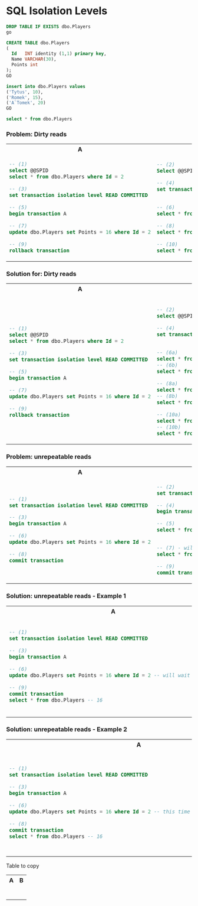 # SQL Isolation Levels

<!-- Id: sql-isolation  -->
<!-- Categories: SQL -->
<!-- Date: 20200720  -->

<!-- #header -->

<!-- #endheader -->


```sql
DROP TABLE IF EXISTS dbo.Players
go

CREATE TABLE dbo.Players
(
  Id   INT identity (1,1) primary key,
  Name VARCHAR(30),
  Points int
);
GO

insert into dbo.Players values 
('Tytus', 10),
('Romek', 15),
('A`Tomek', 20)
GO

select * from dbo.Players 
```

### Problem: Dirty reads

<table>
<tr>
<th> A </th>
<th> B </th>
</tr>
<tr>
<td>

```sql
-- (1)
select @@SPID
select * from dbo.Players where Id = 2

-- (3)
set transaction isolation level READ COMMITTED

-- (5)
begin transaction A 

-- (7)
update dbo.Players set Points = 16 where Id = 2

-- (9)
rollback transaction

```

</td>
<td>

```sql
-- (2)
Select @@SPID

-- (4)
set transaction isolation level READ UNCOMMITTED


-- (6)
select * from dbo.Players where Id = 2

-- (8)
select * from dbo.Players where Id = 2

-- (10)
select * from dbo.Players where Id = 2
```

</td>
</tr>
</table>


### Solution for: Dirty reads

<table>
<tr>
<th> A </th>
<th> B </th>
</tr>
<tr>
<td>

```sql

-- (1)
select @@SPID
select * from dbo.Players where Id = 2

-- (3)
set transaction isolation level READ COMMITTED

-- (5)
begin transaction A 

-- (7)
update dbo.Players set Points = 16 where Id = 2

-- (9)
rollback transaction

```

</td>
<td>

```sql

-- (2)
select @@SPID

-- (4)
set transaction isolation level Read COMMITTED


-- (6a)
select * from dbo.Players where Id = 1
-- (6b)
select * from dbo.Players where Id = 2

-- (8a)
select * from dbo.Players where Id = 1
-- (8b)
select * from dbo.Players where Id = 2

-- (10a)
select * from dbo.Players where Id = 1
-- (10b)
select * from dbo.Players where Id = 2


```

</td>
</tr>
</table>


### Problem: unrepeatable reads

<table>
<tr>
<th> A </th>
<th> B </th>
</tr>
<tr>
<td>

```sql
-- (1)
set transaction isolation level READ COMMITTED

-- (3)
begin transaction A 

-- (6)
update dbo.Players set Points = 16 where Id = 2

-- (8)
commit transaction
```

</td>
<td>

```sql
-- (2)
set transaction isolation level READ COMMITTED

-- (4)
begin transaction B

-- (5)
select * from dbo.Players where Id = 2 -- 15


-- (7) - will wait for (8) to commit
select * from dbo.Players where Id = 2 -- 16

-- (9)
commit transaction
```

</td>
</tr>
</table>


### Solution: unrepeatable reads - Example 1

<table>
<tr>
<th> A </th>
<th> B </th>
</tr>
<tr>
<td>

```sql
-- (1)
set transaction isolation level READ COMMITTED

-- (3)
begin transaction A 

-- (6) 
update dbo.Players set Points = 16 where Id = 2 -- will wait for (8) 

-- (9)
commit transaction
select * from dbo.Players -- 16
```

</td>
<td>

```sql
-- (2)
set transaction isolation level REPEATABLE READ

-- (4)
begin transaction B

-- (5)
select * from dbo.Players

-- (7) 
select * from dbo.Players -- obviously it's the same result

-- (8)
commit transaction
```

</td>
</tr>
</table>

### Solution: unrepeatable reads - Example 2

<table>
<tr>
<th> A </th>
<th> B </th>
</tr>
<tr>
<td>

```sql
-- (1)
set transaction isolation level READ COMMITTED

-- (3)
begin transaction A 

-- (6) 
update dbo.Players set Points = 16 where Id = 2 -- this time it won't wait for (9) !!!

-- (8)
commit transaction
select * from dbo.Players -- 16

```

</td>
<td>

```sql
-- (2)
set transaction isolation level REPEATABLE READ

-- (4)
begin transaction B

-- (5)
select * from dbo.Players where Id = 1

-- (7)
select * from dbo.Players where Id = 2 -- but this will be wait for (8) otherwise we will have dirty read


-- (9)
commit transaction
```

</td>
</tr>
</table>


Table to copy

<table>
<tr>
<th> A </th>
<th> B </th>
</tr>
<tr>
<td>

```sql

```

</td>
<td>

```sql

```

</td>
</tr>
</table>

